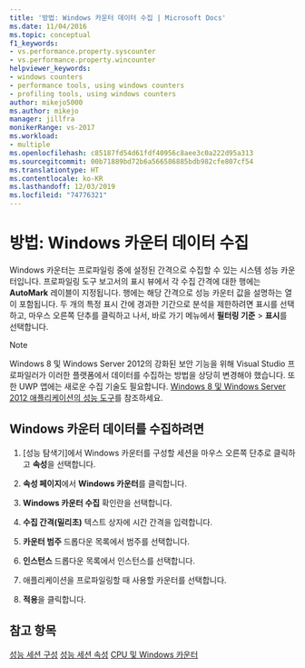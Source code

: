 ```yaml
---
title: '방법: Windows 카운터 데이터 수집 | Microsoft Docs'
ms.date: 11/04/2016
ms.topic: conceptual
f1_keywords:
- vs.performance.property.syscounter
- vs.performance.property.wincounter
helpviewer_keywords:
- windows counters
- performance tools, using windows counters
- profiling tools, using windows counters
author: mikejo5000
ms.author: mikejo
manager: jillfra
monikerRange: vs-2017
ms.workload:
- multiple
ms.openlocfilehash: c85187fd54d61fdf40956c8aee3c0a222d95a313
ms.sourcegitcommit: 00b71889bd72b6a566586885bdb982cfe807cf54
ms.translationtype: HT
ms.contentlocale: ko-KR
ms.lasthandoff: 12/03/2019
ms.locfileid: "74776321"
---
```

# <a name="how-to-collect-windows-counter-data"></a>방법: Windows 카운터 데이터 수집

Windows 카운터는 프로파일링 중에 설정된 간격으로 수집할 수 있는 시스템 성능 카운터입니다. 프로파일링 도구 보고서의 표시 뷰에서 각 수집 간격에 대한 행에는 **AutoMark** 레이블이 지정됩니다. 행에는 해당 간격으로 성능 카운터 값을 설명하는 열이 포함됩니다. 두 개의 특정 표시 간에 경과한 기간으로 분석을 제한하려면 표시를 선택하고, 마우스 오른쪽 단추를 클릭하고 나서, 바로 가기 메뉴에서 **필터링 기준** > **표시**를 선택합니다.

> [!NOTE]
> Windows 8 및 Windows Server 2012의 강화된 보안 기능을 위해 Visual Studio 프로파일러가 이러한 플랫폼에서 데이터를 수집하는 방법을 상당히 변경해야 했습니다. 또한 UWP 앱에는 새로운 수집 기술도 필요합니다. [Windows 8 및 Windows Server 2012 애플리케이션의 성능 도구](../profiling/performance-tools-on-windows-8-and-windows-server-2012-applications.md)를 참조하세요.

## <a name="to-collect-windows-counter-data"></a>Windows 카운터 데이터를 수집하려면

1. [성능 탐색기]에서 Windows 카운터를 구성할 세션을 마우스 오른쪽 단추로 클릭하고 **속성**을 선택합니다.

2. **속성 페이지**에서 **Windows 카운터**를 클릭합니다.

3. **Windows 카운터 수집** 확인란을 선택합니다.

4. **수집 간격(밀리초)** 텍스트 상자에 시간 간격을 입력합니다.

5. **카운터 범주** 드롭다운 목록에서 범주를 선택합니다.

6. **인스턴스** 드롭다운 목록에서 인스턴스를 선택합니다.

7. 애플리케이션을 프로파일링할 때 사용할 카운터를 선택합니다.

8. **적용**을 클릭합니다.

## <a name="see-also"></a>참고 항목

[성능 세션 구성](../profiling/configuring-performance-sessions.md)
[성능 세션 속성](../profiling/performance-session-properties.md)
[CPU 및 Windows 카운터](../profiling/cpu-and-windows-counters.md)
